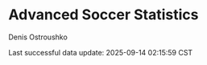 # Advanced Soccer Statistics
Denis Ostroushko

<!-- gfm -->

Last successful data update: 2025-09-14 02:15:59 CST
